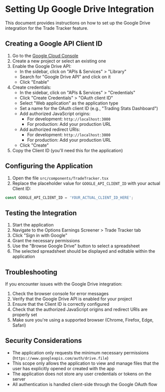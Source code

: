 # Setting Up Google Drive Integration

This document provides instructions on how to set up the Google Drive integration for the Trade Tracker feature.

## Creating a Google API Client ID

1. Go to the [Google Cloud Console](https://console.cloud.google.com/)
2. Create a new project or select an existing one
3. Enable the Google Drive API:
   - In the sidebar, click on "APIs & Services" > "Library"
   - Search for "Google Drive API" and click on it
   - Click "Enable"
4. Create credentials:
   - In the sidebar, click on "APIs & Services" > "Credentials"
   - Click "Create Credentials" > "OAuth client ID"
   - Select "Web application" as the application type
   - Set a name for the OAuth client ID (e.g., "Trading Stats Dashboard")
   - Add authorized JavaScript origins:
     - For development: `http://localhost:3000`
     - For production: Add your production URL
   - Add authorized redirect URIs:
     - For development: `http://localhost:3000`
     - For production: Add your production URL
   - Click "Create"
5. Copy the Client ID (you'll need this for the application)

## Configuring the Application

1. Open the file `src/components/TradeTracker.tsx`
2. Replace the placeholder value for `GOOGLE_API_CLIENT_ID` with your actual Client ID:

```typescript
const GOOGLE_API_CLIENT_ID = 'YOUR_ACTUAL_CLIENT_ID_HERE';
```

## Testing the Integration

1. Start the application
2. Navigate to the Options Earnings Screener > Trade Tracker tab
3. Click "Sign in with Google"
4. Grant the necessary permissions
5. Use the "Browse Google Drive" button to select a spreadsheet
6. The selected spreadsheet should be displayed and editable within the application

## Troubleshooting

If you encounter issues with the Google Drive integration:

1. Check the browser console for error messages
2. Verify that the Google Drive API is enabled for your project
3. Ensure that the Client ID is correctly configured
4. Check that the authorized JavaScript origins and redirect URIs are properly set
5. Make sure you're using a supported browser (Chrome, Firefox, Edge, Safari)

## Security Considerations

- The application only requests the minimum necessary permissions (`https://www.googleapis.com/auth/drive.file`)
- This scope only allows the application to view and manage files that the user has explicitly opened or created with the app
- The application does not store any user credentials or tokens on the server
- All authentication is handled client-side through the Google OAuth flow